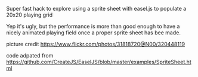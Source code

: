 Super fast hack to explore using a sprite sheet with easel.js to populate a 20x20 playing grid

Yep it's ugly, but the performance is more than good enough to have a nicely animated playing field once a proper sprite sheet has bee made.

picture credit https://www.flickr.com/photos/31818720@N00/320448119

code adpated from https://github.com/CreateJS/EaselJS/blob/master/examples/SpriteSheet.html
